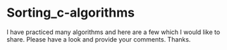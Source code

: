 # Sorting_c-algorithms

I have practiced many algorithms and here are a few which I would like to share. Please have a look and provide your comments. Thanks.
